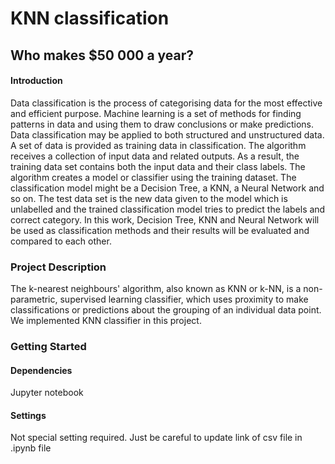# KNN classification

## Who makes $50 000 a year?

#### Introduction
Data classification is the process of categorising data for the most effective and efficient purpose. Machine learning is a set of methods for finding patterns in data and using them to draw conclusions or make predictions. Data classification may be applied to both structured and unstructured data. A set of data is provided as training data in classification. The algorithm receives a collection of input data and related outputs. As a result, the training data set contains both the input data and their class labels. The algorithm creates a model or classifier using the training dataset. The classification model might be a Decision Tree, a KNN, a Neural Network and so on. The test data set is the new data given to the model which is unlabelled and the trained classification model tries to predict the labels and correct category. In this work, Decision Tree, KNN and Neural Network will be used as classification methods and their results will be evaluated and compared to each other.

### Project Description
The k-nearest neighbours' algorithm, also known as KNN or k-NN, is a 
non-parametric, supervised learning classifier, which uses proximity to 
make classifications or predictions about the grouping of an individual 
data point. We implemented KNN classifier in this project.


### Getting Started
####  Dependencies
Jupyter notebook

#### Settings 
Not special setting required. Just be careful to update link of csv file 
in .ipynb file
 
